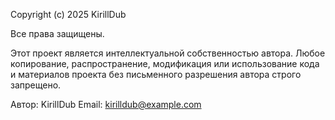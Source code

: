 Copyright (c) 2025 KirillDub

Все права защищены.

Этот проект является интеллектуальной собственностью автора. Любое копирование, распространение, модификация или использование кода и материалов проекта без письменного разрешения автора строго запрещено.

Автор: KirillDub
Email: kirilldub@example.com